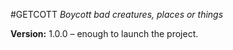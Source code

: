 #GETCOTT
*Boycott bad creatures, places or things*

**Version:** 1.0.0 – enough to launch the project.
